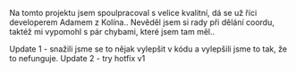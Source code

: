 Na tomto projektu jsem spoulpracoval s velice kvalitní, dá se už říci developerem Adamem z Kolína..
Nevěděl jsem si rady při dělání coordu, taktéž mi vypomohl s pár chybami, které jsem tam měl..

Update 1 - snažili jsme se to nějak vylepšit v kódu a vylepšili jsme to tak, že to nefunguje.
Update 2 - try hotfix v1
